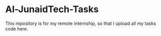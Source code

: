 # Al-JunaidTech-Tasks
This repository is for my remote internship, so that I upload all my tasks code here.
